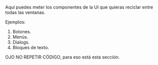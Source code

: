 Aquí puedes meter los componentes de la UI que quieras reciclar entre todas las ventanas.

Ejemplos:

1. Botones.
2. Menús.
3. Dialogs.
4. Bloques de texto.

OJO
NO REPETIR CÓDIGO, para eso está esta sección.
